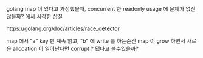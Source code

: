 golang map 이 있다고 가정했을때, concurrent 한 readonly usage 에 문제가 없진 않을까? 에서 시작한 삽질

https://golang.org/doc/articles/race_detector

map 에서 "a" key 만 계속 읽고, "b" 에 write 를 하는순간
map 이 grow 하면서 새로운 allocation 이 일어난다면 corrupt ? 됐다고 볼수있을까?